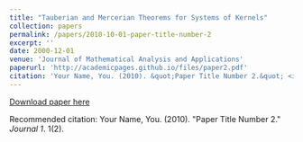 ```yaml
---
title: "Tauberian and Mercerian Theorems for Systems of Kernels"
collection: papers
permalink: /papers/2010-10-01-paper-title-number-2
excerpt: ''
date: 2000-12-01
venue: 'Journal of Mathematical Analysis and Applications'
paperurl: 'http://academicpages.github.io/files/paper2.pdf'
citation: 'Your Name, You. (2010). &quot;Paper Title Number 2.&quot; <i>Journal 1</i>. 1(2).'
---
```


[Download paper here](http://academicpages.github.io/files/paper2.pdf)

Recommended citation: Your Name, You. (2010). "Paper Title Number 2." <i>Journal 1</i>. 1(2).